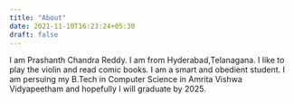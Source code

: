 ```yaml
---
title: "About"
date: 2021-11-10T16:23:24+05:30
draft: false
---
```


I am Prashanth Chandra Reddy. I am from Hyderabad,Telanagana. I like to play the violin and read comic books. I am a smart and obedient student. I am persuing my B.Tech in Computer Science in Amrita Vishwa Vidyapeetham and hopefully I will graduate by 2025.
